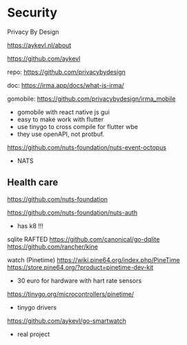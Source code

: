 # Security

Privacy By Design 

https://aykevl.nl/about

https://github.com/aykevl

repo: https://github.com/privacybydesign

doc: https://irma.app/docs/what-is-irma/

gomobile: https://github.com/privacybydesign/irma_mobile
- gomobile with react native js gui
- easy to make work with flutter
- use tinygo to cross compile for flutter wbe
- they use openAPI, not protbuf. 


https://github.com/nuts-foundation/nuts-event-octopus
- NATS 



## Health care
https://github.com/nuts-foundation

https://github.com/nuts-foundation/nuts-auth
- has k8 !!!

sqlite RAFTED 
https://github.com/canonical/go-dqlite
https://github.com/rancher/kine

watch (Pinetime)
https://wiki.pine64.org/index.php/PineTime
https://store.pine64.org/?product=pinetime-dev-kit
- 30 euro for hardware with hart rate sensors

https://tinygo.org/microcontrollers/pinetime/
- tinygo drivers

https://github.com/aykevl/go-smartwatch
- real project

